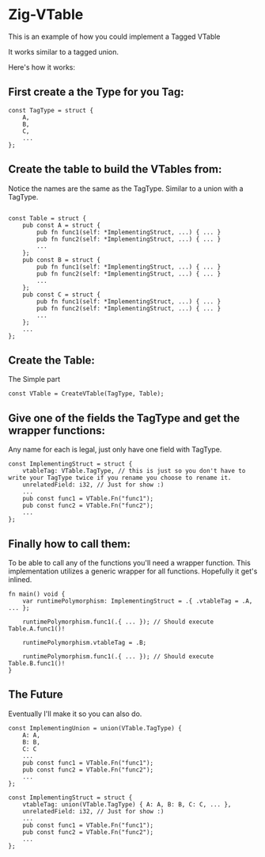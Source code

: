 # Zig-VTable

This is an example of how you could implement a Tagged VTable

It works similar to a tagged union.

Here's how it works:

## First create a the Type for you Tag:
```Zig
const TagType = struct {
    A,
    B,
    C,
    ...
};
```

## Create the table to build the VTables from:
Notice the names are the same as the TagType. Similar to a union with a TagType.
```Zig

const Table = struct {
    pub const A = struct {
        pub fn func1(self: *ImplementingStruct, ...) { ... }
        pub fn func2(self: *ImplementingStruct, ...) { ... }
        ...
    };
    pub const B = struct {
        pub fn func1(self: *ImplementingStruct, ...) { ... }
        pub fn func2(self: *ImplementingStruct, ...) { ... }
        ...
    };
    pub const C = struct {
        pub fn func1(self: *ImplementingStruct, ...) { ... }
        pub fn func2(self: *ImplementingStruct, ...) { ... }
        ...
    };
    ...
};
```

## Create the Table:
The Simple part
```Zig
const VTable = CreateVTable(TagType, Table);
```

## Give one of the fields the TagType and get the wrapper functions:
Any name for each is legal, just only have one field with TagType.
```Zig
const ImplementingStruct = struct {
    vtableTag: VTable.TagType, // this is just so you don't have to write your TagType twice if you rename you choose to rename it.
    unrelatedField: i32, // Just for show :)
    ...
    pub const func1 = VTable.Fn("func1");
    pub const func2 = VTable.Fn("func2");
    ...
};
```

## Finally how to call them:
To be able to call any of the functions you'll need a wrapper function. This implementation utilizes a generic wrapper for all functions. Hopefully it get's inlined.
```Zig
fn main() void {
    var runtimePolymorphism: ImplementingStruct = .{ .vtableTag = .A, ... }; 
    
    runtimePolymorphism.func1(.{ ... }); // Should execute Table.A.func1()!
    
    runtimePolymorphism.vtableTag = .B;
    
    runtimePolymorphism.func1(.{ ... }); // Should execute Table.B.func1()!
}
```

## The Future
Eventually I'll make it so you can also do. 
```Zig
const ImplementingUnion = union(VTable.TagType) {
    A: A,
    B: B,
    C: C
    ...
    pub const func1 = VTable.Fn("func1");
    pub const func2 = VTable.Fn("func2");
    ...
};

const ImplementingStruct = struct {
    vtableTag: union(VTable.TagType) { A: A, B: B, C: C, ... }, 
    unrelatedField: i32, // Just for show :)
    ...
    pub const func1 = VTable.Fn("func1");
    pub const func2 = VTable.Fn("func2");
    ...
};
```


